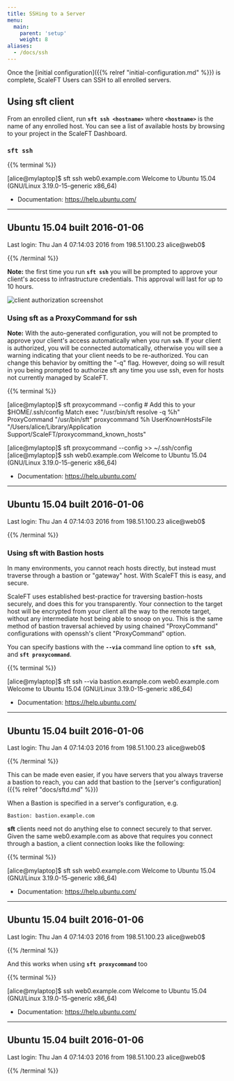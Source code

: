 ```yaml
---
title: SSHing to a Server
menu:
  main:
    parent: 'setup'
    weight: 8
aliases:
  - /docs/ssh
---
```


Once the [initial configuration]({{% relref "initial-configuration.md" %}}) is
complete, ScaleFT Users can SSH to all enrolled servers.

## Using sft client

From an enrolled client, run **`sft ssh <hostname>`** where **`<hostname>`** is
the name of any enrolled host. You can see a list of available hosts by
browsing to your project in the ScaleFT Dashboard.

### `sft ssh`

{{% terminal %}}
<div>[alice@mylaptop]$ sft ssh web0.example.com
Welcome to Ubuntu 15.04 (GNU/Linux 3.19.0-15-generic x86_64)

 * Documentation:  https://help.ubuntu.com/
----------------------------------------------------------------
  Ubuntu 15.04                                built 2016-01-06
----------------------------------------------------------------
Last login: Thu Jan 4 07:14:03 2016 from 198.51.100.23
alice@web0$</div>{{% /terminal %}}

**Note:** the first time you run **`sft ssh`** you will be prompted to approve your
client's access to infrastructure credentials. This approval will last for up to
10 hours.

<img alt="client authorization screenshot" src="/docs/static/client-request-authorization.png" style="max-height: 621px;" />



### Using sft as a ProxyCommand for ssh

**Note:** With the auto-generated configuration, you will not be prompted to
approve your client's access automatically when you run **`ssh`**. If your client
is authorized, you will be connected automatically, otherwise you will see a
warning indicating that your client needs to be re-authorized. You can change
this behavior by omitting the "-q" flag. However, doing so will result in
you being prompted to authorize sft any time you use ssh, even for hosts not
currently managed by ScaleFT.

{{% terminal %}}
<div>[alice@mylaptop]$ sft proxycommand --config
# Add this to your $HOME/.ssh/config
Match exec "/usr/bin/sft resolve -q %h"
    ProxyCommand "/usr/bin/sft" proxycommand %h
    UserKnownHostsFile "/Users/alice/Library/Application Support/ScaleFT/proxycommand_known_hosts"

[alice@mylaptop]$ sft proxycommand --config >> ~/.ssh/config
[alice@mylaptop]$ ssh web0.example.com
Welcome to Ubuntu 15.04 (GNU/Linux 3.19.0-15-generic x86_64)

 * Documentation:  https://help.ubuntu.com/
----------------------------------------------------------------
  Ubuntu 15.04                                built 2016-01-06
----------------------------------------------------------------
Last login: Thu Jan 4 07:14:03 2016 from 198.51.100.23
alice@web0$</div>{{% /terminal %}}

### Using sft with Bastion hosts

In many environments, you cannot reach hosts directly, but instead must
traverse through a bastion or "gateway" host. With ScaleFT this is easy, and secure.

ScaleFT uses established best-practice for traversing bastion-hosts securely,
and does this for you transparently. Your connection to the target host will be
encrypted from your client all the way to the remote target, without any
intermediate host being able to snoop on you. This is the same method of
bastion traversal achieved by using chained "ProxyCommand" configurations with
openssh's client "ProxyCommand" option.

You can specify bastions with the **`--via`** command line option to **`sft ssh`**, and
**`sft proxycommand`**.

{{% terminal %}}
<div>[alice@mylaptop]$ sft ssh --via bastion.example.com web0.example.com
Welcome to Ubuntu 15.04 (GNU/Linux 3.19.0-15-generic x86_64)

 * Documentation:  https://help.ubuntu.com/
----------------------------------------------------------------
  Ubuntu 15.04                                built 2016-01-06
----------------------------------------------------------------
Last login: Thu Jan 4 07:14:03 2016 from 198.51.100.23
alice@web0$</div>{{% /terminal %}}

This can be made even easier, if you have servers that you always traverse a
bastion to reach, you can add that bastion to the [server's configuration]({{% relref "docs/sftd.md" %}})

When a Bastion is specified in a server's configuration, e.g.

```Bastion: bastion.example.com```

**sft** clients need not do anything else to connect securely to that server. Given
the same web0.example.com as above that requires you connect through a bastion,
a client connection looks like the following:

{{% terminal %}}
<div>[alice@mylaptop]$ sft ssh web0.example.com
Welcome to Ubuntu 15.04 (GNU/Linux 3.19.0-15-generic x86_64)

 * Documentation:  https://help.ubuntu.com/
----------------------------------------------------------------
  Ubuntu 15.04                                built 2016-01-06
----------------------------------------------------------------
Last login: Thu Jan 4 07:14:03 2016 from 198.51.100.23
alice@web0$</div>{{% /terminal %}}

And this works when using **`sft proxycommand`** too

{{% terminal %}}
<div>[alice@mylaptop]$ ssh web0.example.com
Welcome to Ubuntu 15.04 (GNU/Linux 3.19.0-15-generic x86_64)

 * Documentation:  https://help.ubuntu.com/
----------------------------------------------------------------
  Ubuntu 15.04                                built 2016-01-06
----------------------------------------------------------------
Last login: Thu Jan 4 07:14:03 2016 from 198.51.100.23
alice@web0$</div>{{% /terminal %}}
